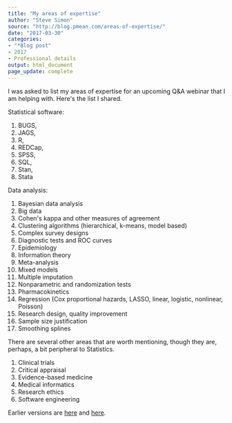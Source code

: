 ```yaml
---
title: "My areas of expertise"
author: "Steve Simon"
source: "http://blog.pmean.com/areas-of-expertise/"
date: "2017-03-30"
categories:
- "*Blog post"
- 2017
- Professional details
output: html_document
page_update: complete
---
```


I was asked to list my areas of expertise for an upcoming Q&A webinar that I am helping with. Here's the list I shared.

<!---More--->

Statistical software:

1.  BUGS,
2.  JAGS,
3.  R,
4.  REDCap,
5.  SPSS,
6.  SQL,
7.  Stan,
8.  Stata

Data analysis:

1.  Bayesian data analysis
2.  Big data
3.  Cohen's kappa and other measures of agreement
4.  Clustering algorithms (hierarchical, k-means, model based)
5.  Complex survey designs
6.  Diagnostic tests and ROC curves
7.  Epidemiology
8.  Information theory
9.  Meta-analysis
10. Mixed models
11. Multiple imputation
12. Nonparametric and randomization tests
13. Pharmacokinetics
14. Regression (Cox proportional hazards, LASSO, linear, logistic,
    nonlinear, Poisson)
15. Research design, quality improvement
16. Sample size justification
17. Smoothing splines

There are several other areas that are worth mentioning, though they are, perhaps, a bit peripheral to Statistics.

1.  Clinical trials
2.  Critical appraisal
3.  Evidence-based medicine
4.  Medical informatics
5.  Research ethics
6.  Software engineering

 
Earlier versions are [here][sim1] and [here][sim2].
 
[sim1]: http://blog.pmean.com/areas-of-expertise/
[sim2]: http://new.pmean.com/areas-of-expertise/
 
